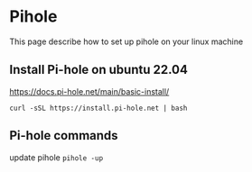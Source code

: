 # Pihole
This page describe how to set up pihole on your linux machine

## Install Pi-hole on ubuntu 22.04
https://docs.pi-hole.net/main/basic-install/

```curl -sSL https://install.pi-hole.net | bash```

## Pi-hole commands

update pihole
```pihole -up```
